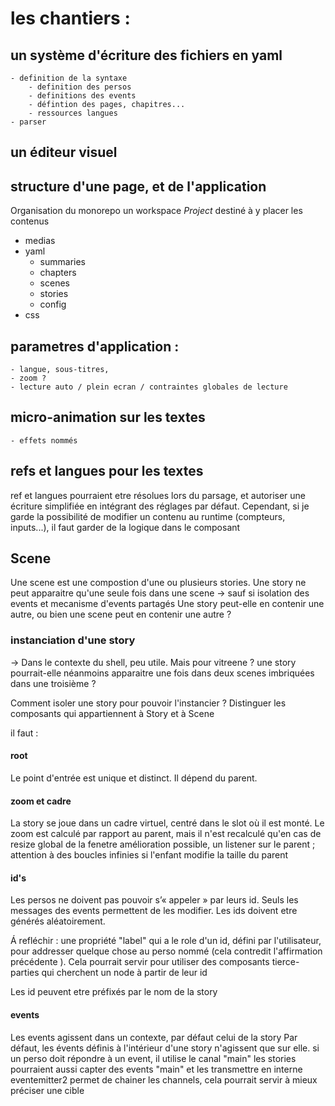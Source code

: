 # les chantiers :
## un système d'écriture des fichiers en yaml
    - definition de la syntaxe 
        - definition des persos
        - definitions des events
        - défintion des pages, chapitres...
        - ressources langues
    - parser

## un éditeur visuel

## structure d'une page, et de l'application
Organisation du monorepo
un workspace *Project* destiné à y placer les contenus 
- medias
- yaml
    - summaries
    - chapters
    - scenes
    - stories
    - config
- css


## parametres d'application :
    - langue, sous-titres,
    - zoom ?
    - lecture auto / plein ecran / contraintes globales de lecture

## micro-animation sur les textes
    - effets nommés 
    
## refs et langues pour les textes
ref et langues pourraient etre résolues lors du parsage, et autoriser une écriture simplifiée en intégrant des réglages par défaut.
Cependant, si je garde la possibilité de modifier un contenu au runtime (compteurs, inputs...), il faut garder de la logique dans le composant

## Scene 
Une scene est une compostion d'une ou plusieurs stories. 
Une story ne peut apparaitre qu'une seule fois dans une scene -> sauf si isolation des events et mecanisme d'events partagés
Une story peut-elle en contenir une autre, ou bien une scene peut en contenir une autre ?

### instanciation d'une story
-> Dans le contexte du shell, peu utile. Mais pour vitreene ?
une story pourrait-elle néanmoins apparaitre une fois dans deux scenes imbriquées dans une troisième ?

Comment isoler une story pour pouvoir l'instancier ?
Distinguer les composants qui appartiennent à Story et à Scene

il faut :
#### root
Le point d'entrée est unique et distinct. Il dépend du parent.

#### zoom et cadre
La story se joue dans un cadre virtuel, centré dans le slot où il est monté.
Le zoom est calculé par rapport au parent, mais il n'est recalculé qu'en cas de resize global de la fenetre
amélioration possible, un listener sur le parent ; attention à des boucles infinies si l'enfant modifie la taille du parent 

#### id's
Les persos ne doivent pas pouvoir s’« appeler » par leurs id. Seuls les messages des events permettent de les modifier. 
Les ids doivent etre générés aléatoirement.

Á refléchir : une propriété "label" qui a le role d'un id, défini par l'utilisateur, pour addresser quelque chose au perso nommé (cela contredit l'affirmation précédente ). 
Cela pourrait servir pour utiliser des composants tierce-parties qui cherchent un node à partir de leur id

Les id peuvent etre préfixés par le nom de la story

#### events
Les events agissent dans un contexte, par défaut celui de la story 
Par défaut, les évents définis à l'intérieur d'une story n'agissent que sur elle.
si un perso doit répondre à un event, il utilise le canal "main" 
les stories pourraient aussi capter des events "main" et les transmettre en interne
eventemitter2 permet de chainer les channels, cela pourrait servir à mieux préciser une cible 
